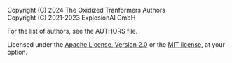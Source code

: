 Copyright (C) 2024 The Oxidized Tranformers Authors  
Copyright (C) 2021-2023 ExplosionAI GmbH

For the list of authors, see the AUTHORS file.

Licensed under the [Apache License, Version
2.0](http://www.apache.org/licenses/LICENSE-2.0) or the [MIT
license](http://opensource.org/licenses/MIT), at your option.
